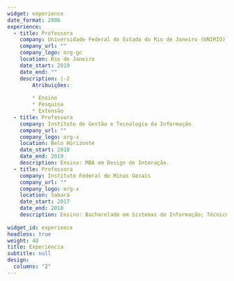 ```yaml
---
widget: experience
date_format: 2006
experience:
  - title: Professora
    company: Universidade Federal do Estado do Rio de Janeiro (UNIRIO)
    company_url: ""
    company_logo: org-gc
    location: Rio de Janeiro
    date_start: 2019
    date_end: ""
    description: |-2
        Atribuições:
        
        * Ensino
        * Pesquisa
        * Extensão
  - title: Professora
    company: Instituto de Gestão e Tecnologia da Informação
    company_url: ""
    company_logo: org-x
    location: Belo Horizonte
    date_start: 2018
    date_end: 2019
    description: Ensino: MBA em Design de Interação.
  - title: Professora
    company: Instituto Federal de Minas Gerais
    company_url: ""
    company_logo: org-x
    location: Sabará
    date_start: 2017
    date_end: 2018
    description: Ensino: Bacharelado em Sistemas de Informação; Técnico Integrado em Administração.
 
widget_id: experience
headless: true
weight: 40
title: Experiência
subtitle: null
design:
  columns: "2"
---
```

